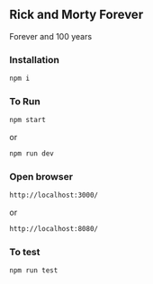 ## Rick and Morty Forever

Forever and 100 years

### Installation

```sh
npm i
```

### To Run

```sh
npm start
```

or

```sh
npm run dev
```

### Open browser

```sh
http://localhost:3000/
```

or

```sh
http://localhost:8080/
```

### To test

```sh
npm run test
```
